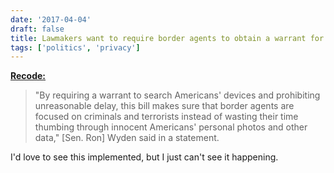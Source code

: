 ```yaml
---
date: '2017-04-04'
draft: false
title: Lawmakers want to require border agents to obtain a warrant for smartphone searches
tags: ['politics', 'privacy']
---
```


**[Recode:](https://www.recode.net/2017/4/4/15178810/lawmakers-border-agents-warrant-search-smartphone-privacy-data)**

> "By requiring a warrant to search Americans' devices and prohibiting unreasonable delay, this bill makes sure that border agents are focused on criminals and terrorists instead of wasting their time thumbing through innocent Americans' personal photos and other data," [Sen. Ron] Wyden said in a statement.

I'd love to see this implemented, but I just can't see it happening.<!-- excerpt -->
